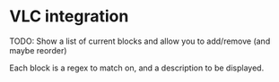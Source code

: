 # VLC integration

TODO: Show a list of current blocks and allow you to add/remove (and maybe reorder)

Each block is a regex to match on, and a description to be displayed.

<script>
const blocks = $$blocks$$;
</script>
